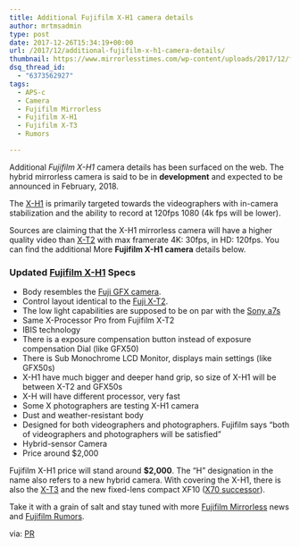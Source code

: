 ```yaml
---
title: Additional Fujifilm X-H1 camera details
author: mrtmsadmin
type: post
date: 2017-12-26T15:34:19+00:00
url: /2017/12/additional-fujifilm-x-h1-camera-details/
thumbnail: https://www.mirrorlesstimes.com/wp-content/uploads/2017/12/fujifilm-x-h1-features.jpg
dsq_thread_id:
  - "6373562927"
tags:
  - APS-c
  - Camera
  - Fujifilm Mirrorless
  - Fujifilm X-H1
  - Fujifilm X-T3
  - Rumors

---
```

Additional _Fujifilm X-H1_ camera details has been surfaced on the web. The hybrid mirrorless camera is said to be in **development** and expected to be announced in February, 2018.

The <a href="https://www.mirrorlesstimes.com/tags/fujifilm-x-h1/" target="_blank" rel="noopener">X-H1</a> is primarily targeted towards the videographers with in-camera stabilization and the ability to record at 120fps 1080 (4k fps will be lower).

Sources are claiming that the X-H1 mirrorless camera will have a higher quality video than <a href="https://aax-us-east.amazon-adsystem.com/x/c/QkiTAVV-fZSK6QzWOWJKnawAAAFgk2zvKwEAAAFKAaB2OEE/https://assoc-redirect.amazon.com/g/r/http://www.amazon.com/Fujifilm-X-T2-Mirrorless-F2-8-4-0-Lens/dp/B01I3LNQ6M/ref=as_at/?imprToken=ytz.Yf5c1PCTp5XBhANVSQ&slotNum=0&ie=UTF8&qid=1514272581&sr=8-3&keywords=fujifilm+x-t2&linkCode=sl1&tag=daicamnew-20&linkId=2db909a763143a505c94b6e55e1aa13a" target="_blank" rel="noopener">X-T2</a> with max framerate 4K: 30fps, in HD: 120fps. You can find the additional More **Fujifilm X-H1 camera** details below.<!--more-->

### Updated <a href="https://www.mirrorlesstimes.com/tags/fujifilm-x-h1/" target="_blank" rel="noopener">Fujifilm X-H1</a> Specs

  * Body resembles the <a href="https://aax-us-east.amazon-adsystem.com/x/c/QkiTAVV-fZSK6QzWOWJKnawAAAFgk2zvKwEAAAFKAaB2OEE/https://assoc-redirect.amazon.com/g/r/http://www.amazon.com/Fujifilm-GFX-50S-Mirrorless-Body/dp/B01MZARM64/ref=as_at/?imprToken=ytz.Yf5c1PCTp5XBhANVSQ&slotNum=1&s=electronics&ie=UTF8&qid=1514272635&sr=1-1&keywords=fujifilm+gfx+50s&linkCode=sl1&tag=daicamnew-20&linkId=620ce018fbb323d790453b850c1aa010" target="_blank" rel="noopener">Fuji GFX camera</a>.
  * Control layout identical to the <a href="https://aax-us-east.amazon-adsystem.com/x/c/QkiTAVV-fZSK6QzWOWJKnawAAAFgk2zvKwEAAAFKAaB2OEE/https://assoc-redirect.amazon.com/g/r/http://www.amazon.com/Fujifilm-X-T2-Mirrorless-F2-8-4-0-Lens/dp/B01I3LNQ6M/ref=as_at/?imprToken=ytz.Yf5c1PCTp5XBhANVSQ&slotNum=2&ie=UTF8&qid=1514272581&sr=8-3&keywords=fujifilm+x-t2&linkCode=sl1&tag=daicamnew-20&linkId=2db909a763143a505c94b6e55e1aa13a" target="_blank" rel="noopener">Fuji X-T2</a>.
  * The low light capabilities are supposed to be on par with the <a href="https://aax-us-east.amazon-adsystem.com/x/c/QkiTAVV-fZSK6QzWOWJKnawAAAFgk2zvKwEAAAFKAaB2OEE/https://assoc-redirect.amazon.com/g/r/http://amzn.to/2C5zPk4/ref=as_at?linkCode=w61&imprToken=ytz.Yf5c1PCTp5XBhANVSQ&slotNum=3" target="_blank" rel="noopener">Sony a7s</a>
  * Same X-Processor Pro from Fujifilm X-T2
  * IBIS technology
  * There is a exposure compensation button instead of exposure compensation Dial (like GFX50)
  * There is Sub Monochrome LCD Monitor, displays main settings (like GFX50s)
  * X-H1 have much bigger and deeper hand grip, so size of X-H1 will be between X-T2 and GFX50s
  * X-H will have different processor, very fast
  * Some X photographers are testing X-H1 camera
  * Dust and weather-resistant body
  * Designed for both videographers and photographers. Fujifilm says “both of videographers and photographers will be satisfied”
  * Hybrid-sensor Camera
  * Price around $2,000

Fujifilm X-H1 price will stand around **$2,000**. The “H” designation in the name also refers to a new hybrid camera. With covering the X-H1, there is also the [X-T3][1] and the new fixed-lens compact XF10 (<a href="https://aax-us-east.amazon-adsystem.com/x/c/Qlbs439XPdispj_jtNDz6WoAAAFgU9BKjwEAAAFKAZ1jqeo/https://assoc-redirect.amazon.com/g/r/http://www.amazon.com/Fujifilm-X70-Digital-Camera-Black/dp/B019Y5UBPU/ref=as_at/?imprToken=z6VyaLXgNYvgjRW65qBYEQ&slotNum=0&ie=UTF8&qid=1512457843&sr=8-2&keywords=fujifilm+x70&linkCode=sl1&tag=daicamnew-20&linkId=e64854e22c2d8f9efd3d1f45c293f5ed" target="_blank" rel="nofollow noopener">X70 successor</a>).

Take it with a grain of salt and stay tuned with more [Fujifilm Mirrorless][2] news and <a href="https://www.dailycameranews.com/tag/fujifilm-rumors/" target="_blank" rel="noopener">Fujifilm Rumors</a>.

via: <a href="https://photorumors.com/2017/12/25/additional-fuji-x-h1-camera-details/" target="_blank" rel="nofollow external noopener noreferrer" data-wpel-link="external">PR</a>

 [1]: https://www.dailycameranews.com/2017/12/fujifilm-x-t3-announced-photokina-2018/
 [2]: https://www.mirrorlesstimes.com/tags/fujifilm-mirrorless/